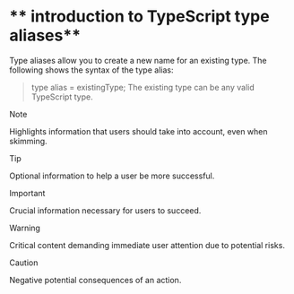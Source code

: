 # ** introduction to TypeScript type aliases**
Type aliases allow you to create a new name for an existing type. The following shows the syntax of the type alias:

> type alias = existingType;
The existing type can be any valid TypeScript type.

> [!NOTE]
> Highlights information that users should take into account, even when skimming.

> [!TIP]
> Optional information to help a user be more successful.

> [!IMPORTANT]
> Crucial information necessary for users to succeed.

> [!WARNING]
> Critical content demanding immediate user attention due to potential risks.

> [!CAUTION]
> Negative potential consequences of an action.
